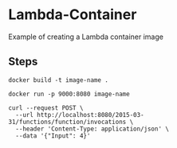 # Lambda-Container
Example of creating a Lambda container image

## Steps

```
docker build -t image-name .

docker run -p 9000:8080 image-name

curl --request POST \
  --url http://localhost:8080/2015-03-31/functions/function/invocations \
  --header 'Content-Type: application/json' \
  --data '{"Input": 4}'
```
